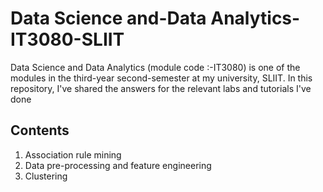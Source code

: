 # Data Science and-Data Analytics-IT3080-SLIIT
Data Science and Data Analytics (module code :-IT3080)  is one of the modules in the third-year second-semester at my university, SLIIT. In this repository, I've shared the answers for the relevant labs and tutorials I've done

## Contents

1)  Association rule mining
2)  Data pre-processing and feature engineering
3)  Clustering
